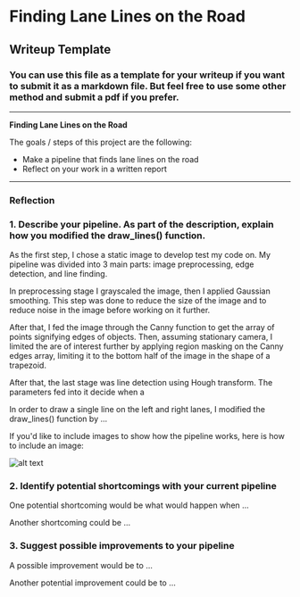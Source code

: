 # **Finding Lane Lines on the Road** 

## Writeup Template

### You can use this file as a template for your writeup if you want to submit it as a markdown file. But feel free to use some other method and submit a pdf if you prefer.

---

**Finding Lane Lines on the Road**

The goals / steps of this project are the following:
* Make a pipeline that finds lane lines on the road
* Reflect on your work in a written report


[//]: # (Image References)

[image1]: ./examples/grayscale.jpg "Grayscale"

---

### Reflection

### 1. Describe your pipeline. As part of the description, explain how you modified the draw_lines() function.
As the first step, I chose a static image to develop test my code on. My pipeline was divided into 3 main parts: image preprocessing, edge detection, and line finding.

In preprocessing stage I grayscaled the image, then I applied Gaussian smoothing. This step was done to reduce the size of the image and to reduce noise in the image before working on it further.

After that, I fed the image through the Canny function to get the array of points signifying edges of objects.
Then, assuming stationary camera, I limited the are of interest further by applying region masking on the Canny edges array, limiting it to the bottom half of the image in the shape of a trapezoid.

After that, the last stage was line detection using Hough transform. The parameters fed into it decide when a 












In order to draw a single line on the left and right lanes, I modified the draw_lines() function by ...

If you'd like to include images to show how the pipeline works, here is how to include an image: 

![alt text][image1]


### 2. Identify potential shortcomings with your current pipeline


One potential shortcoming would be what would happen when ... 

Another shortcoming could be ...


### 3. Suggest possible improvements to your pipeline

A possible improvement would be to ...

Another potential improvement could be to ...

